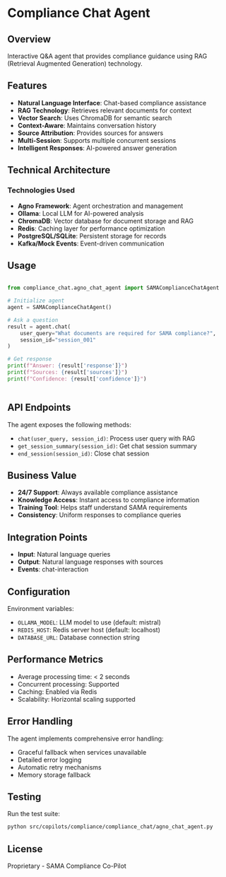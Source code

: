 # Compliance Chat Agent

## Overview
Interactive Q&A agent that provides compliance guidance using RAG (Retrieval Augmented Generation) technology.

## Features

- **Natural Language Interface**: Chat-based compliance assistance
- **RAG Technology**: Retrieves relevant documents for context
- **Vector Search**: Uses ChromaDB for semantic search
- **Context-Aware**: Maintains conversation history
- **Source Attribution**: Provides sources for answers
- **Multi-Session**: Supports multiple concurrent sessions
- **Intelligent Responses**: AI-powered answer generation
            

## Technical Architecture

### Technologies Used
- **Agno Framework**: Agent orchestration and management
- **Ollama**: Local LLM for AI-powered analysis
- **ChromaDB**: Vector database for document storage and RAG
- **Redis**: Caching layer for performance optimization
- **PostgreSQL/SQLite**: Persistent storage for records
- **Kafka/Mock Events**: Event-driven communication

## Usage

```python

from compliance_chat.agno_chat_agent import SAMAComplianceChatAgent

# Initialize agent
agent = SAMAComplianceChatAgent()

# Ask a question
result = agent.chat(
    user_query="What documents are required for SAMA compliance?",
    session_id="session_001"
)

# Get response
print(f"Answer: {result['response']}")
print(f"Sources: {result['sources']}")
print(f"Confidence: {result['confidence']}")
            
```

## API Endpoints

The agent exposes the following methods:


- `chat(user_query, session_id)`: Process user query with RAG
- `get_session_summary(session_id)`: Get chat session summary
- `end_session(session_id)`: Close chat session
        

## Business Value


- **24/7 Support**: Always available compliance assistance
- **Knowledge Access**: Instant access to compliance information
- **Training Tool**: Helps staff understand SAMA requirements
- **Consistency**: Uniform responses to compliance queries
        

## Integration Points

- **Input**: Natural language queries
- **Output**: Natural language responses with sources
- **Events**: chat-interaction

## Configuration

Environment variables:
- `OLLAMA_MODEL`: LLM model to use (default: mistral)
- `REDIS_HOST`: Redis server host (default: localhost)
- `DATABASE_URL`: Database connection string

## Performance Metrics

- Average processing time: < 2 seconds
- Concurrent processing: Supported
- Caching: Enabled via Redis
- Scalability: Horizontal scaling supported

## Error Handling

The agent implements comprehensive error handling:
- Graceful fallback when services unavailable
- Detailed error logging
- Automatic retry mechanisms
- Memory storage fallback

## Testing

Run the test suite:
```bash
python src/copilots/compliance/compliance_chat/agno_chat_agent.py
```

## License

Proprietary - SAMA Compliance Co-Pilot
